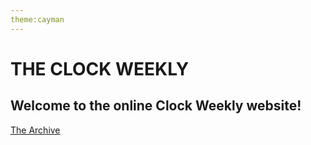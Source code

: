 ```yaml
---
theme:cayman
---
```

<html>
  <h1>THE CLOCK WEEKLY</h1>
  <h2>Welcome to the online Clock Weekly website!</h2>
  <a href="http://tclockw.github.io/archive.html">The Archive</a>
  <a href="http://www.google.com"></a>
</html>
